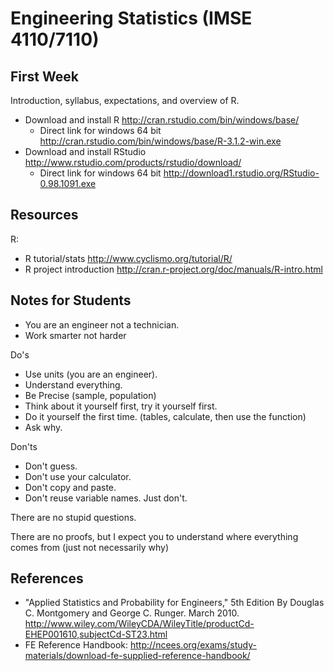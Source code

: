 # Engineering Statistics (IMSE 4110/7110)

## First Week

Introduction, syllabus, expectations, and overview of R.
 * Download and install R http://cran.rstudio.com/bin/windows/base/
   * Direct link for windows 64 bit http://cran.rstudio.com/bin/windows/base/R-3.1.2-win.exe
 * Download and install RStudio http://www.rstudio.com/products/rstudio/download/ 
   * Direct link for windows 64 bit http://download1.rstudio.org/RStudio-0.98.1091.exe

## Resources
R:
* R tutorial/stats http://www.cyclismo.org/tutorial/R/
* R project introduction http://cran.r-project.org/doc/manuals/R-intro.html

## Notes for Students

* You are an engineer not a technician.
* Work smarter not harder

Do's
* Use units (you are an engineer).
* Understand everything.
* Be Precise (sample, population)
* Think about it yourself first, try it yourself first.
* Do it yourself the first time. (tables, calculate, then use the function)
* Ask why.

Don'ts
* Don't guess.
* Don't use your calculator.
* Don't copy and paste.
* Don't reuse variable names. Just don't.

There are no stupid questions.

There are no proofs, but I expect you to understand where everything comes from (just not necessarily why)

## References
 * "Applied Statistics and Probability for Engineers," 5th Edition By Douglas C. Montgomery and George C. Runger.  March 2010. http://www.wiley.com/WileyCDA/WileyTitle/productCd-EHEP001610,subjectCd-ST23.html
 * FE Reference Handbook: http://ncees.org/exams/study-materials/download-fe-supplied-reference-handbook/
